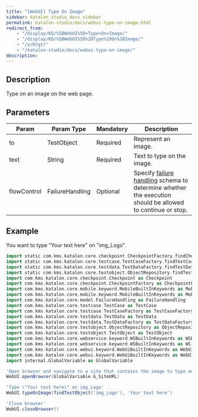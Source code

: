 ```yaml
---
title: "[WebUI] Type On Image" 
sidebar: katalon_studio_docs_sidebar
permalink: katalon-studio/docs/webui-type-on-image.html 
redirect_from:
    - "/display/KD/%5BWebUI%5D+Type+On+Image/"
    - "/display/KD/%5BWebUI%5D%20Type%20On%20Image/"
    - "/x/RYgY/"
    - "/katalon-studio/docs/webui-type-on-image/"
description: 
---
```

Description
-----------

Type on an image on the web page.

Parameters
----------

| Param | Param Type | Mandatory | Description |
| --- | --- | --- | --- |
| to | TestObject | Required | Represent an image. |
| text | String  | Required | Text to type on the image. |
| flowControl | FailureHandling | Optional | Specify [failure handling](/x/qAAM) schema to determine whether the execution should be allowed to continue or stop. |

Example 
--------

You want to type "Your text here" on "img_Logo".

```groovy
import static com.kms.katalon.core.checkpoint.CheckpointFactory.findCheckpoint
import static com.kms.katalon.core.testcase.TestCaseFactory.findTestCase
import static com.kms.katalon.core.testdata.TestDataFactory.findTestData
import static com.kms.katalon.core.testobject.ObjectRepository.findTestObject
import com.kms.katalon.core.checkpoint.Checkpoint as Checkpoint
import com.kms.katalon.core.checkpoint.CheckpointFactory as CheckpointFactory
import com.kms.katalon.core.mobile.keyword.MobileBuiltInKeywords as MobileBuiltInKeywords
import com.kms.katalon.core.mobile.keyword.MobileBuiltInKeywords as Mobile
import com.kms.katalon.core.model.FailureHandling as FailureHandling
import com.kms.katalon.core.testcase.TestCase as TestCase
import com.kms.katalon.core.testcase.TestCaseFactory as TestCaseFactory
import com.kms.katalon.core.testdata.TestData as TestData
import com.kms.katalon.core.testdata.TestDataFactory as TestDataFactory
import com.kms.katalon.core.testobject.ObjectRepository as ObjectRepository
import com.kms.katalon.core.testobject.TestObject as TestObject
import com.kms.katalon.core.webservice.keyword.WSBuiltInKeywords as WSBuiltInKeywords
import com.kms.katalon.core.webservice.keyword.WSBuiltInKeywords as WS
import com.kms.katalon.core.webui.keyword.WebUiBuiltInKeywords as WebUiBuiltInKeywords
import com.kms.katalon.core.webui.keyword.WebUiBuiltInKeywords as WebUI
import internal.GlobalVariable as GlobalVariable

'Open browser and navigate to a site that contains the image to type on'
WebUI.openBrowser(GlobalVariable.G_SiteURL)

'Type \"Your text here\" on img_Logo'
WebUI.typeOnImage(findTestObject('img_Logo'), 'Your text here')

'Close browser'
WebUI.closeBrowser()

```